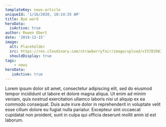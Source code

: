 ```yaml
---
templateKey: news-article
uniqueId: '1/16/2020, 10:14:35 AM'
title: Bye word
heroData:
  isActive: true
author: Rowen Obert
date: '2019-12-15'
image:
  alt: Placeholder
  src: https://res.cloudinary.com/strawberryfair/image/upload/v1578398367/Image%20Scrapbook/banner-carrying_m0ufmy.jpg
  shouldDisplay: true
tags: 
    - news
heroData:
   isActive: true
---
```

Lorem ipsum dolor sit amet, consectetur adipiscing elit, sed do eiusmod tempor 
incididunt ut labore et dolore magna aliqua. Ut enim ad minim veniam, quis 
nostrud exercitation ullamco laboris nisi ut aliquip ex ea commodo consequat. 
Duis aute irure dolor in reprehenderit in voluptate velit esse cillum dolore 
eu fugiat nulla pariatur. Excepteur sint occaecat cupidatat non proident, 
sunt in culpa qui officia deserunt mollit anim id est laborum.

